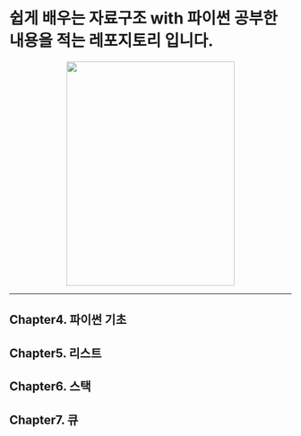 # 쉽게 배우는 자료구조 with 파이썬 공부한 내용을 적는 레포지토리 입니다.


<p align = "center">
  <img src = "https://github.com/Jini-lab/DataStructure_Python/assets/84843910/5fa0ac47-71e1-470f-8b4b-a2c03ceabac0" width="300" height="400">
</p>

---

## Chapter4. 파이썬 기초

## Chapter5. 리스트

## Chapter6. 스택

## Chapter7. 큐
